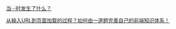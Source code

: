 [当···时发生了什么？](https://github.com/skyline75489/what-happens-when-zh_CN)

[从输入URL到页面加载的过程？如何由一道题完善自己的前端知识体系！](https://zhuanlan.zhihu.com/p/34453198?group_id=957277540147056640)